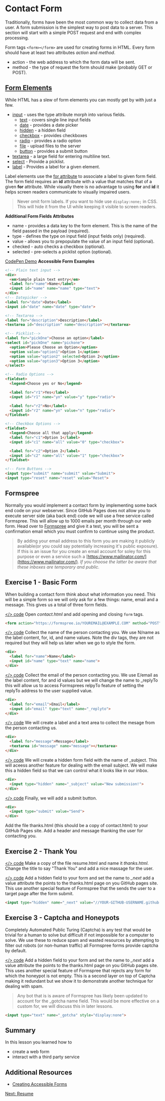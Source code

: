 # Contact Form

Traditionally, forms have been the most common way to collect data from a user. A form submission is the simplest way to post data to a server. This section will start with a simple POST request and end with complex processing.

Form tags ```<form></form>``` are used for creating forms in HTML. Every form should have at least two attributes _action_ and _method_.

* action - the web address to which the form data will be sent.
* method - the type of request the form should make (probably GET or POST).

## [Form Elements](https://developer.mozilla.org/en-US/docs/Web/HTML/Element/form)

While HTML has a slew of form elements you can mostly get by with just a few. 

* [input](https://developer.mozilla.org/en-US/docs/Web/HTML/Element/input) - uses the type attribute morph into various fields.
  * [text](https://developer.mozilla.org/en-US/docs/Web/HTML/Element/input/text) - covers single line input fields
  * [date](https://developer.mozilla.org/en-US/docs/Web/HTML/Element/input/date) - provides a date picker
  * [hidden](https://developer.mozilla.org/en-US/docs/Web/HTML/Element/input/hidden) - a hidden field
  * [checkbox](https://developer.mozilla.org/en-US/docs/Web/HTML/Element/input/checkbox) - provides checkboxes
  * [radio](https://developer.mozilla.org/en-US/docs/Web/HTML/Element/input/radio) - provides a radio option
  * [file](https://developer.mozilla.org/en-US/docs/Web/HTML/Element/input/file) - upload files to the server
  * [button](https://developer.mozilla.org/en-US/docs/Web/HTML/Element/input/button) - provides a submit button
* [textarea](https://developer.mozilla.org/en-US/docs/Web/HTML/Element/textarea) - a large field for entering multiline text.
* [select](https://developer.mozilla.org/en-US/docs/Web/HTML/Element/select) - Provide a picklist.
* [label](https://developer.mozilla.org/en-US/docs/Web/HTML/Element/label) - Provides a label for a given element.

Label elements use the [for attribute](https://developer.mozilla.org/en-US/docs/Web/HTML/Element/label#Attributes) to associate a label to given form field. The form field requires an **id** attribute with a value that matches that of a given **for** attribute. While visually there is no advantage to using **for** and **id** it helps screen readers communicate to visually impaired users. 

> Never omit form labels. If you want to hide use ```display:none;``` in CSS. This will hide it from the UI while keeping it visible to screen readers.

**Additional Form Fields Attributes**
* name - provides a data key to the form element. This is the name of the field passed in the payload (required).
* type - defines the type on input field (input fields only) (required).
* value - allows you to prepopulate the value of an input field (optional).
* checked - auto checks a checkbox (optional).
* selected - pre-selects a picklist option (optional).

[<i class="fa fa-codepen" aria-hidden="true"></i>CodePen Demo](https://codepen.io/jasonsnider/pen/MVQYqM) **Accessible Form Examples**
```html
<!-- Plain text input -->
<div>
  <em>Sample plain text entry</em>
  <label for="name">Name</label>
  <input id="name" name="name" type="text">
</div>
<!-- Datepicker -->
<label for="date">Date</label>
<input id="date" name="date" type="date">

<!-- Textarea -->
<label for="description">Description</label>
<textarea id="description" name="description"></textarea>

<!-- Picklist-->
<label for="pickOne">Choose an option</label>
<select id="pickOne" name="pickone">
  <option>Please Choose an Option</option>
  <option value="option1">Option 1</option>
  <option value="option2" selected>Option 2</option>
  <option value="option3">Option 3</option>
</select>

<!-- Radio Options -->
<fieldset>
  <legend>Choose yes or No</legend>

  <label for="r1">Yes</label>
  <input id="r1" name="yn" value="y" type="radio">

  <label for="r2">No</label>
  <input id="r2" name="yn" value="n" type="radio">
</fieldset>

<!-- Checkbox Options -->
<fieldset>
  <legend>Choose all that apply</legend>
  <label for="c1">Option 1</label>
  <input id="c1" name="all" value="0" type="checkbox">

  <label for="c2">Option 2</label>
  <input id="c2" name="all" value="1" type="checkbox">
</fieldset>

<!-- Form Buttons -->
<input type="submit" name="submit" value="Submit">
<input type="reset" name="reset" value="Reset">
```

## Formspree
Normally you would implement a contact form by implementing some back end code on your webserver. Since GitHub Pages does not allow you to execute server side (aka back end) code we will use a free service called Formspree. This will allow up to 1000 emails per month through our web form. Head over to [Formspree](https://formspree.io/) and give it a test, you will be sent a confirmation email which you must confirm to continue using the product.

> By adding your email address to this form you are making it publicly available(or you could say potentially increasing it's public exposure). If this is an issue for you create an email account for soley for this purpose or even a service such a [https://www.mailinator.com/](https://www.mailinator.com/). *If you choose the latter be aware that these inboxes are temporary and public.*


## Exercise 1 - Basic Form

When building a contact form think about what information you need. This will be a simple form so we will only ask for a few things: name, email and a message. This gives us a total of three form fields.

[</> code](https://github.com/jasonsnider/jasonsnider.github.io/commit/bd95f614abb50427158958e259fe69ddd32280a5) Open *contact.html* and add opening and closing ```form``` tags.
```html
<form action="https://formspree.io/YOUREMAIL@EXAMPLE.COM" method="POST"></form>
```

[</> code](https://github.com/jasonsnider/jasonsnider.github.io/commit/065df8d95a3b44b6c5ab3c0d9494631e5daf0912) Collect the name of the person contacting you. We use N/name as the label content, for, id, and name values. Note the div tags, they are not required but they will help us later when we go to style the form.


```html
<div>
  <label for="name">Name</label>
  <input id="name" type="text" name="name">
</div>
```

[</> code](https://github.com/jasonsnider/jasonsnider.github.io/commit/ea4f408a5612ab4e17d488d1ff54efae603c28af) Collect the email of the person contacting you. We use E/email as the label content, for and id values but we will change the name to _replyTo this will allow us to access Formsprees relpyTo feature of setting the replyTo address to the user supplied value. 

```html
<div>
  <label for="email">Email</label>
  <input id="email" type="text" name="_replyto">  
</div>
```

[</> code](https://github.com/jasonsnider/jasonsnider.github.io/commit/39445543be06aff85614210916f31990c9ac9663) We will create a label and a text area to collect the mesage from the person contacting us.
```html
<div>
  <label for="message">Message</label>
  <textarea id="message" name="message"></textarea>
</div>
```

[</> code](https://github.com/jasonsnider/jasonsnider.github.io/commit/3f7a18bd88c2314e3d2ae8ea507ebb9c01b1ce06) We will create a hidden form field with the name of _subject. This will aceess another feature for dealing with the email subject. We will make this a hidden field so that we can control what it looks like in our inbox.
```html
<div>
  <input type="hidden" name="_subject" value="New submission!">
</div>
```

[</> code](https://github.com/jasonsnider/jasonsnider.github.io/commit/a57888da75deb63502e70ff33c24dc652654fedd) Finally, we will add a submit button.
```html
<div>
  <input type="submit" value="Send">
</div>
```


Add the file thanks.html (this should be a copy of contact.html) to your GitHub Pages site. Add a header and message thanking the user for contacting you.

## Exercise 2 - Thank You

[</> code](https://github.com/jasonsnider/jasonsnider.github.io/commit/3635c9538c3028bda528e642c3df7d7655685d2d) Make a copy of the file resume.html and name it *thanks.html*. Change the title to say "Thank You" and add a nice massage for the user.

[</> code](https://github.com/jasonsnider/jasonsnider.github.io/commit/1c1b31da8ac02e1d81d782222baf5dc06f940265) Add a hidden field to your form and set the name to *_next* add a value attribute the points to the thanks.html page on you GitHub pages site. This use another special feature of Formspree that the sends the user to a target page after the form submit. 

```html
<input type="hidden" name="_next" value="//YOUR-GITHUB-USERNAME.github.io/thanks.html">
```

## Exercise 3 - Captcha and Honeypots
Completely Automated Public Turing (Captcha) is any test that would be trivial for a human to solve but difficult if not impossible for a computer to solve. We use these to reduce spam and wasted resources by attempting to filter out robots (or non-human traffic) all Formspree forms provide captcha by default.

[</> code](https://github.com/jasonsnider/jasonsnider.github.io/commit/55e2d6aaf839dae77db4c74eeeaeb53316826e1e) Add a hidden field to your form and set the name to *_next* add a value attribute the points to the thanks.html page on you GitHub pages site. This uses another special feature of Formspree that rejects any form for which the honeypot is not empty. This is a second layer on top of Captcha making it redundant but we show it to demonstrate another technique for dealing with spam.

> Any bot that is is aware of Formspree has likely been updated to account for the _gotcha name field. This would be more effective on a custom for, we will discuss this in later lessons.

```html
<input type="text" name="_gotcha" style="display:none">
```

## Summary
In this lesson you learned how to
* create a web form
* interact with a third party service

## Additional Resources
* [Creating Accessible Forms](https://webaim.org/techniques/forms/controls)

[Next: Resume](04-Resume.md)
